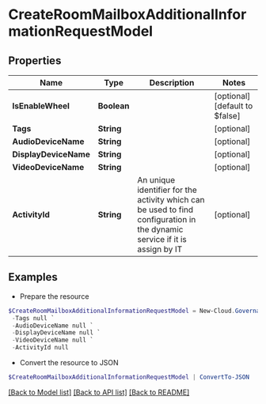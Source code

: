 # CreateRoomMailboxAdditionalInformationRequestModel
## Properties

Name | Type | Description | Notes
------------ | ------------- | ------------- | -------------
**IsEnableWheel** | **Boolean** |  | [optional] [default to $false]
**Tags** | **String** |  | [optional] 
**AudioDeviceName** | **String** |  | [optional] 
**DisplayDeviceName** | **String** |  | [optional] 
**VideoDeviceName** | **String** |  | [optional] 
**ActivityId** | **String** | An unique identifier for the activity which can be used to find configuration in the dynamic service if it is assign by IT | [optional] 

## Examples

- Prepare the resource
```powershell
$CreateRoomMailboxAdditionalInformationRequestModel = New-Cloud.Governance.ClientCreateRoomMailboxAdditionalInformationRequestModel  -IsEnableWheel null `
 -Tags null `
 -AudioDeviceName null `
 -DisplayDeviceName null `
 -VideoDeviceName null `
 -ActivityId null
```

- Convert the resource to JSON
```powershell
$CreateRoomMailboxAdditionalInformationRequestModel | ConvertTo-JSON
```

[[Back to Model list]](../README.md#documentation-for-models) [[Back to API list]](../README.md#documentation-for-api-endpoints) [[Back to README]](../README.md)

